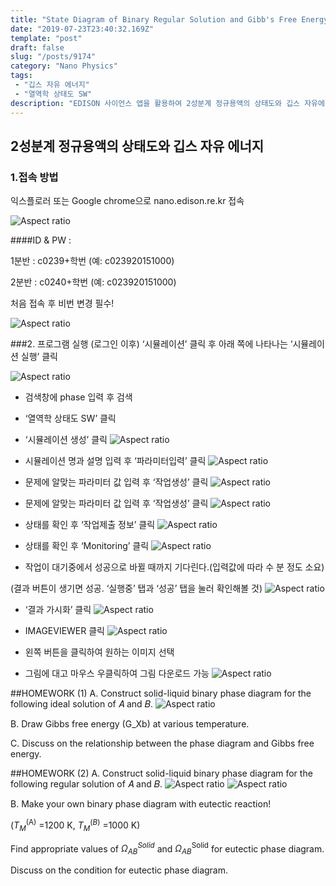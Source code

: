 ```yaml
---
title: "State Diagram of Binary Regular Solution and Gibb's Free Energy/2성분계 정규용액의 상태도와 깁스 자유에너지"
date: "2019-07-23T23:40:32.169Z"
template: "post"
draft: false
slug: "/posts/9174"
category: "Nano Physics"
tags: 
 - "깁스 자유 에너지"
 - "열역학 상태도 SW"
description: "EDISON 사이언스 앱을 활용하여 2성분계 정규용액의 상태도와 깁스 자유에너지 이해"
---
```

## 2성분계 정규용액의 상태도와 깁스 자유 에너지

### 1.접속 방법
익스플로러 또는 Google chrome으로 nano.edison.re.kr 접속

![Aspect ratio](/media/POST/9174/0.jpg)

####ID & PW :

1분반 : c0239+학번 (예: c023920151000) 

2분반 : c0240+학번 (예: c023920151000) 

처음 접속 후 비번 변경 필수!

![Aspect ratio](/media/POST/9174/1.jpg)

  
###2. 프로그램 실행 (로그인 이후)
‘시뮬레이션’ 클릭 후 아래 쪽에 나타나는 ‘시뮬레이션 실행’ 클릭

![Aspect ratio](/media/POST/9174/2.jpg)

  
- 검색창에 phase 입력 후 검색
- ‘열역학 상태도 SW’ 클릭
- ‘시뮬레이션 생성’ 클릭
![Aspect ratio](/media/POST/9174/3.jpg)

      
- 시뮬레이션 명과 설명 입력 후 ‘파라미터입력’ 클릭
![Aspect ratio](/media/POST/9174/4.jpg)

    
- 문제에 알맞는 파라미터 값 입력 후 ‘작업생성’ 클릭
![Aspect ratio](/media/POST/9174/5.jpg)

- 문제에 알맞는 파라미터 값 입력 후 ‘작업생성’ 클릭
![Aspect ratio](/media/POST/9174/6.jpg)

- 상태를 확인 후 ‘작업제출 정보’ 클릭
![Aspect ratio](/media/POST/9174/7.jpg)

- 상태를 확인 후 ‘Monitoring’ 클릭
![Aspect ratio](/media/POST/9174/8.jpg)

- 작업이 대기중에서 성공으로 바뀔 때까지 기다린다.(입력값에 따라 수 분 정도 소요) 

(결과 버튼이 생기면 성공. ‘실행중’ 탭과 ‘성공’ 탭을 눌러 확인해볼 것)
![Aspect ratio](/media/POST/9174/9.jpg)

- ‘결과 가시화’ 클릭
![Aspect ratio](/media/POST/9174/10.jpg)

- IMAGEVIEWER 클릭
![Aspect ratio](/media/POST/9174/11.jpg)
   
- 왼쪽 버튼을 클릭하여 원하는 이미지 선택
- 그림에 대고 마우스 우클릭하여 그림 다운로드 가능
![Aspect ratio](/media/POST/9174/12.jpg)

  
##HOMEWORK (1)
A. Construct solid-liquid binary phase diagram for the following ideal solution of 𝐴 and 𝐵.
![Aspect ratio](/media/POST/9174/13.jpg)

B. Draw Gibbs free energy (G_Xb) at various temperature.

C. Discuss on the relationship between the phase diagram and Gibbs free energy.


##HOMEWORK (2)
A. Construct solid-liquid binary phase diagram for the following regular solution of 𝐴 and 𝐵.
![Aspect ratio](/media/POST/9174/14.jpg)
![Aspect ratio](/media/POST/9174/15.jpg)

B. Make your own binary phase diagram with eutectic reaction! 

($T_{M}^{(\mathrm{A})}$ =1200 K, $T_{M}^{(B)}$ =1000 K)

Find appropriate values of $\Omega_{A B}^{S o l i d}$ and $\Omega_{A B}^{\text {Solid}}$ for eutectic phase diagram. 

Discuss on the condition for eutectic phase diagram.



